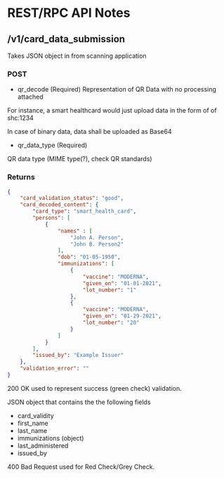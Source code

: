 # REST/RPC API Notes

## /v1/card_data_submission

Takes JSON object in from scanning application

### POST

- qr_decode (Required)
Representation of QR Data with no processing attached

For instance, a smart healthcard would just upload data  in the form of of shc:1234

In case of binary data, data shall be uploaded as Base64

- qr_data_type (Required)

QR data type (MIME type(?), check QR standards)

### Returns

```json
{
    "card_validation_status": "good",
    "card_decoded_content": {
        "card_type": "smart_health_card",
        "persons": [
            {
                "names" : [
                    "John A. Person",
                    "John B. Person2"
                ],
                "dob": "01-05-1950",
                "immunizations": [
                    {
                        "vaccine": "MODERNA",
                        "given_on": "01-01-2021",
                        "lot_number": "1"
                    },
                    {
                        "vaccine": "MODERNA",
                        "given_on": "01-29-2021",
                        "lot_number": "20"
                    }
                ]
            }
        ],
        "issued_by": "Example Issuer"
    },
    "validation_error": ""
}
```

200 OK used to represent success (green check) validation.

JSON object that contains the the following fields

- card_validity
- first_name
- last_name
- immunizations (object)
- last_administered
- issued_by

400 Bad Request used for Red Check/Grey Check.
